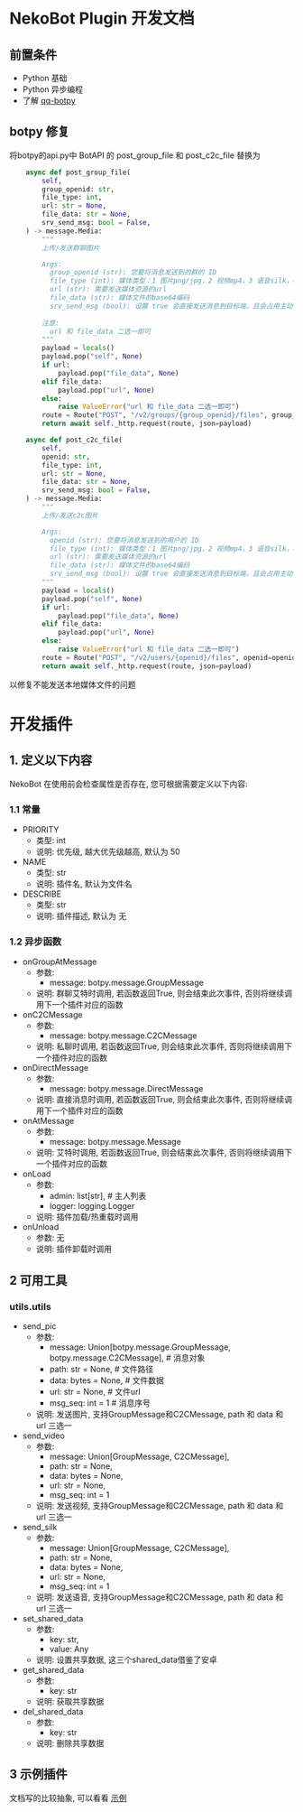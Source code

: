 # NekoBot Plugin 开发文档  

## 前置条件  

- Python 基础  
- Python 异步编程  
- 了解 [qq-botpy](https://bot.q.qq.com/wiki/develop/pythonsdk/)  

## botpy 修复  
将botpy的api.py中 BotAPI 的 post_group_file 和 post_c2c_file 替换为 
```python
    async def post_group_file(
        self,
        group_openid: str,
        file_type: int,
        url: str = None,
        file_data: str = None,
        srv_send_msg: bool = False,
    ) -> message.Media:
        """
        上传/发送群聊图片

        Args:
          group_openid (str): 您要将消息发送到的群的 ID
          file_type (int): 媒体类型：1 图片png/jpg，2 视频mp4，3 语音silk，4 文件（暂不开放）
          url (str): 需要发送媒体资源的url
          file_data (str): 媒体文件的base64编码
          srv_send_msg (bool): 设置 true 会直接发送消息到目标端，且会占用主动消息频次
        
        注意:
          url 和 file_data 二选一即可
        """
        payload = locals()
        payload.pop("self", None)
        if url:
            payload.pop("file_data", None)
        elif file_data:
            payload.pop("url", None)
        else:
            raise ValueError("url 和 file_data 二选一即可")
        route = Route("POST", "/v2/groups/{group_openid}/files", group_openid=group_openid)
        return await self._http.request(route, json=payload)

    async def post_c2c_file(
        self,
        openid: str,
        file_type: int,
        url: str = None,
        file_data: str = None,
        srv_send_msg: bool = False,
    ) -> message.Media:
        """
        上传/发送c2c图片

        Args:
          openid (str): 您要将消息发送到的用户的 ID
          file_type (int): 媒体类型：1 图片png/jpg，2 视频mp4，3 语音silk，4 文件（暂不开放）
          url (str): 需要发送媒体资源的url
          file_data (str): 媒体文件的base64编码
          srv_send_msg (bool): 设置 true 会直接发送消息到目标端，且会占用主动消息频次
        """
        payload = locals()
        payload.pop("self", None)
        if url:
            payload.pop("file_data", None)
        elif file_data:
            payload.pop("url", None)
        else:
            raise ValueError("url 和 file_data 二选一即可")
        route = Route("POST", "/v2/users/{openid}/files", openid=openid)
        return await self._http.request(route, json=payload)
```
以修复不能发送本地媒体文件的问题  

# 开发插件  

## 1. 定义以下内容  

NekoBot 在使用前会检查属性是否存在, 您可根据需要定义以下内容:

### 1.1 常量  

- PRIORITY
  - 类型: int
  - 说明: 优先级, 越大优先级越高, 默认为 50 
- NAME
    - 类型: str
    - 说明: 插件名, 默认为文件名 
- DESCRIBE
    - 类型: str
    - 说明: 插件描述, 默认为 无 

### 1.2 异步函数  

- onGroupAtMessage
    - 参数:
      - message: botpy.message.GroupMessage
    - 说明: 群聊艾特时调用, 若函数返回True, 则会结束此次事件, 否则将继续调用下一个插件对应的函数
- onC2CMessage
    - 参数: 
      - message: botpy.message.C2CMessage
    - 说明: 私聊时调用, 若函数返回True, 则会结束此次事件, 否则将继续调用下一个插件对应的函数
- onDirectMessage
    - 参数: 
      - message: botpy.message.DirectMessage
    - 说明: 直接消息时调用, 若函数返回True, 则会结束此次事件, 否则将继续调用下一个插件对应的函数
- onAtMessage
    - 参数: 
      - message: botpy.message.Message
    - 说明: 艾特时调用, 若函数返回True, 则会结束此次事件, 否则将继续调用下一个插件对应的函数
- onLoad
    - 参数: 
      - admin: list[str], # 主人列表
      - logger: logging.Logger
    - 说明: 插件加载/热重载时调用
- onUnload
    - 参数: 无
    - 说明: 插件卸载时调用

## 2 可用工具

### utils.utils
- send_pic
    - 参数:
        - message: Union[botpy.message.GroupMessage, botpy.message.C2CMessage], # 消息对象
        - path: str = None, # 文件路径
        - data: bytes = None, # 文件数据
        - url: str = None, # 文件url
        - msg_seq: int = 1 # 消息序号
    - 说明: 发送图片, 支持GroupMessage和C2CMessage, path 和 data 和 url 三选一
- send_video
    - 参数:
        - message: Union[GroupMessage, C2CMessage],
        - path: str = None,
        - data: bytes = None,
        - url: str = None,
        - msg_seq: int = 1
    - 说明: 发送视频, 支持GroupMessage和C2CMessage, path 和 data 和 url 三选一
- send_silk
    - 参数:
        - message: Union[GroupMessage, C2CMessage],
        - path: str = None,
        - data: bytes = None,
        - url: str = None,
        - msg_seq: int = 1
    - 说明: 发送语音, 支持GroupMessage和C2CMessage, path 和 data 和 url 三选一
- set_shared_data
    - 参数:
        - key: str,
        - value: Any
    - 说明: 设置共享数据, 这三个shared_data借鉴了安卓
- get_shared_data
    - 参数:
        - key: str
    - 说明: 获取共享数据
- del_shared_data
    - 参数:
        - key: str
    - 说明: 删除共享数据

## 3 示例插件  
文档写的比较抽象, 可以看看 [示例](https://github.com/Pafonshaw/NekoBot/blob/main/plugins/demo_plugin.py)
